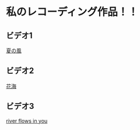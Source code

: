 # 私のレコーディング作品！！

## ビデオ1
[夏の風](https://www.bilibili.com/video/BV1mp4y1g7mS/)

## ビデオ2
[花海](https://www.bilibili.com/video/BV1og41127XU/)

## ビデオ3
[river flows in you]((https://www.bilibili.com/video/BV1FV4y1C7oM/)https://www.bilibili.com/video/BV1FV4y1C7oM/)
